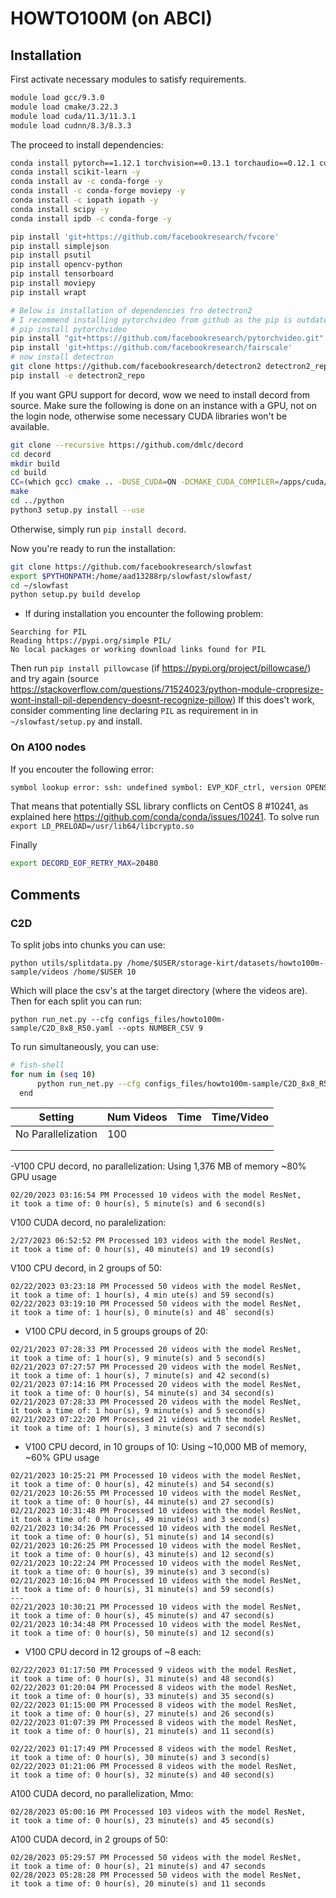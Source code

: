 # HOWTO100M (on ABCI)

## Installation

First activate necessary modules to satisfy requirements.

```bash
module load gcc/9.3.0 
module load cmake/3.22.3
module load cuda/11.3/11.3.1 
module load cudnn/8.3/8.3.3
```

The proceed to install dependencies:

```bash
conda install pytorch==1.12.1 torchvision==0.13.1 torchaudio==0.12.1 cudatoolkit=11.3 -c pytorch -y
conda install scikit-learn -y
conda install av -c conda-forge -y
conda install -c conda-forge moviepy -y
conda install -c iopath iopath -y
conda install scipy -y
conda install ipdb -c conda-forge -y

pip install 'git+https://github.com/facebookresearch/fvcore'
pip install simplejson
pip install psutil
pip install opencv-python
pip install tensorboard
pip install moviepy
pip install wrapt

# Below is installation of dependencies fro detectron2
# I recommend installing pytorchvideo from github as the pip is outdated
# pip install pytorchvideo
pip install "git+https://github.com/facebookresearch/pytorchvideo.git"
pip install 'git+https://github.com/facebookresearch/fairscale'
# now install detectron
git clone https://github.com/facebookresearch/detectron2 detectron2_repo
pip install -e detectron2_repo
```

If you want GPU support for decord, wow we need to install decord from source. Make sure the following is done on an instance with a GPU, not on the login node, otherwise some necessary CUDA libraries won't be available.
```bash
git clone --recursive https://github.com/dmlc/decord
cd decord
mkdir build
cd build
CC=(which gcc) cmake .. -DUSE_CUDA=ON -DCMAKE_CUDA_COMPILER=/apps/cuda/11.3.1/bin/nvcc -DCMAKE_CUDA_ARCHITECTURES=75 -DCMAKE_BUILD_TYPE=Release  
make
cd ../python
python3 setup.py install --use
```

Otherwise, simply run `pip install decord`.

Now you're ready to run the installation:

```bash
git clone https://github.com/facebookresearch/slowfast
export $PYTHONPATH:/home/aad13288rp/slowfast/slowfast/
cd ~/slowfast
python setup.py build develop
```

- If during installation you encounter the following problem:
```
Searching for PIL
Reading https://pypi.org/simple PIL/
No local packages or working download links found for PIL
```
Then run `pip install pillowcase` (if https://pypi.org/project/pillowcase/) and try again (source https://stackoverflow.com/questions/71524023/python-module-cropresize-wont-install-pil-dependency-doesnt-recognize-pillow)
If this does't work, consider commenting line declaring `PIL` as requirement in in `~/slowfast/setup.py` and install.


### On A100 nodes

If you encouter the following error:
```bash
symbol lookup error: ssh: undefined symbol: EVP_KDF_ctrl, version OPENSSL_1_1_1b
```
That means that potentially SSL library conflicts on CentOS 8 #10241, as explained here https://github.com/conda/conda/issues/10241. To solve run `export LD_PRELOAD=/usr/lib64/libcrypto.so`

Finally
```bash
export DECORD_EOF_RETRY_MAX=20480
```


## Comments

### C2D

To split jobs into chunks you can use:

```
python utils/splitdata.py /home/$USER/storage-kirt/datasets/howto100m-sample/videos /home/$USER 10
```

Which will place the csv's at the target directory (where the videos are). Then for each split you can run:

```
python run_net.py --cfg configs_files/howto100m-sample/C2D_8x8_R50.yaml --opts NUMBER_CSV 9
```

To run simultaneously, you can use:

```bash
# fish-shell
for num in (seq 10) 
      python run_net.py --cfg configs_files/howto100m-sample/C2D_8x8_R50.yaml --opts NUMBER_CSV $num &
  end
```

| Setting            | Num Videos | Time | Time/Video |
| ------------------ | ---------- | ---- | ---------- |
| No Parallelization | 100        |      |            |
|                    |            |      |            |
|                    |            |      |            |



-V100 CPU decord, no parallelization: Using 1,376 MB of memory ~80% GPU usage
```
02/20/2023 03:16:54 PM Processed 10 videos with the model ResNet,     it took a time of: 0 hour(s), 5 minute(s) and 6 second(s)
```

V100 CUDA decord, no paralelization:
```
2/27/2023 06:52:52 PM Processed 103 videos with the model ResNet,     it took a time of: 0 hour(s), 40 minute(s) and 19 second(s)
```

V100 CPU decord, in 2 groups of 50:
```
02/22/2023 03:23:18 PM Processed 50 videos with the model ResNet,     it took a time of: 1 hour(s), 4 min ute(s) and 59 second(s) 
02/22/2023 03:19:10 PM Processed 50 videos with the model ResNet,     it took a time of: 1 hour(s), 0 minute(s) and 48` second(s)
```

- V100 CPU decord, in 5 groups groups of 20:
```
02/21/2023 07:28:33 PM Processed 20 videos with the model ResNet,     it took a time of: 1 hour(s), 9 minute(s) and 5 second(s)
02/21/2023 07:27:57 PM Processed 20 videos with the model ResNet,     it took a time of: 1 hour(s), 7 minute(s) and 42 second(s)
02/21/2023 07:14:16 PM Processed 20 videos with the model ResNet,     it took a time of: 0 hour(s), 54 minute(s) and 34 second(s)
02/21/2023 07:28:33 PM Processed 20 videos with the model ResNet,     it took a time of: 1 hour(s), 9 minute(s) and 5 second(s)
02/21/2023 07:22:20 PM Processed 21 videos with the model ResNet,     it took a time of: 1 hour(s), 3 minute(s) and 7 second(s)
```


- V100 CPU decord, in 10 groups of 10: Using ~10,000 MB of memory, ~60%  GPU usage
```
02/21/2023 10:25:21 PM Processed 10 videos with the model ResNet,     it took a time of: 0 hour(s), 42 minute(s) and 54 second(s)
02/21/2023 10:26:55 PM Processed 10 videos with the model ResNet,     it took a time of: 0 hour(s), 44 minute(s) and 27 second(s)
02/21/2023 10:31:48 PM Processed 10 videos with the model ResNet,     it took a time of: 0 hour(s), 49 minute(s) and 3 second(s)
02/21/2023 10:34:26 PM Processed 10 videos with the model ResNet,     it took a time of: 0 hour(s), 51 minute(s) and 14 second(s)
02/21/2023 10:26:25 PM Processed 10 videos with the model ResNet,     it took a time of: 0 hour(s), 43 minute(s) and 12 second(s)
02/21/2023 10:22:24 PM Processed 10 videos with the model ResNet,     it took a time of: 0 hour(s), 39 minute(s) and 3 second(s)
02/21/2023 10:16:04 PM Processed 10 videos with the model ResNet,     it took a time of: 0 hour(s), 31 minute(s) and 59 second(s)
---
02/21/2023 10:30:21 PM Processed 10 videos with the model ResNet,     it took a time of: 0 hour(s), 45 minute(s) and 47 second(s)
02/21/2023 10:34:48 PM Processed 10 videos with the model ResNet,     it took a time of: 0 hour(s), 50 minute(s) and 12 second(s)
```

- V100 CPU decord in 12 groups of ~8 each: 
```
02/22/2023 01:17:50 PM Processed 9 videos with the model ResNet,     it took a time of: 0 hour(s), 31 minute(s) and 48 second(s)
02/22/2023 01:20:04 PM Processed 8 videos with the model ResNet,     it took a time of: 0 hour(s), 33 minute(s) and 35 second(s)
02/22/2023 01:15:00 PM Processed 8 videos with the model ResNet,     it took a time of: 0 hour(s), 27 minute(s) and 26 second(s)
02/22/2023 01:07:39 PM Processed 8 videos with the model ResNet,     it took a time of: 0 hour(s), 21 minute(s) and 11 second(s)

02/22/2023 01:17:49 PM Processed 8 videos with the model ResNet,     it took a time of: 0 hour(s), 30 minute(s) and 3 second(s)
02/22/2023 01:21:06 PM Processed 8 videos with the model ResNet,     it took a time of: 0 hour(s), 32 minute(s) and 40 second(s)
```


A100 CUDA decord, no parallelization, Mmo: 
```
02/28/2023 05:00:16 PM Processed 103 videos with the model ResNet,     it took a time of: 0 hour(s), 23 minute(s) and 45 second(s)
```

A100 CUDA decord, in 2 groups of 50:
```
02/28/2023 05:29:57 PM Processed 50 videos with the model ResNet,     it took a time of: 0 hour(s), 21 minute(s) and 47 seconds
02/28/2023 05:28:28 PM Processed 50 videos with the model ResNet,     it took a time of: 0 hour(s), 20 minute(s) and 11 seconds
``` 

